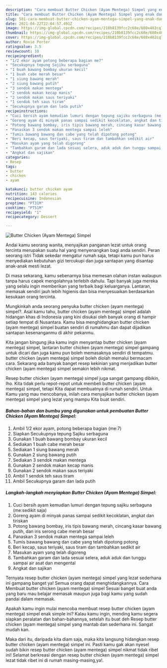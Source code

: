 ```yaml
---
description: "Cara membuat Butter Chicken (Ayam Mentega) Simpel yang enak dan Mudah Dibuat"
title: "Cara membuat Butter Chicken (Ayam Mentega) Simpel yang enak dan Mudah Dibuat"
slug: 501-cara-membuat-butter-chicken-ayam-mentega-simpel-yang-enak-dan-mudah-dibuat
date: 2021-04-22T22:04:57.491Z
image: https://img-global.cpcdn.com/recipes/210b8139fcc2c68e/680x482cq70/butter-chicken-ayam-mentega-simpel-foto-resep-utama.jpg
thumbnail: https://img-global.cpcdn.com/recipes/210b8139fcc2c68e/680x482cq70/butter-chicken-ayam-mentega-simpel-foto-resep-utama.jpg
cover: https://img-global.cpcdn.com/recipes/210b8139fcc2c68e/680x482cq70/butter-chicken-ayam-mentega-simpel-foto-resep-utama.jpg
author: Roxie Porter
ratingvalue: 3.5
reviewcount: 10
recipeingredient:
- "1/2 ekor ayam potong beberapa bagian me7"
- "Secukupnya tepung Sajiku serbaguna"
- "1 buah bawang bombay ukuran kecil"
- "1 buah cabe merah besar"
- "1 siung bawang merah"
- "2 siung bawang putih"
- "3 sendok makan mentega"
- "2 sendok makan kecap manis"
- "2 sendok makan saus teriyaki"
- "1 sendok teh saus tiram"
- "Secukupnya garam dan lada putih"
recipeinstructions:
- "Cuci bersih ayam kemudian lumuri dengan tepung sajiku serbaguna (me:sedikit saja)"
- "Goreng ayam di minyak panas sampai sedikit kecoklatan, angkat dan tiriskan"
- "Potong bawang bombay, iris tipis bawang merah, cincang kasar bawang putih, dan iris serong cabe merah besar"
- "Panaskan 3 sendok makan mentega sampai leleh"
- "Tumis bawang bawang dan cabe yang telah dipotong potong"
- "Beri kecap, saus teriyaki, saus tiram dan tambahkan sedikit air"
- "Masukan ayam yang telah digoreng"
- "Tambahkan garam dan lada sesuai selera, aduk aduk dan tunggu sampai air asat dan mengental"
- "Angkat dan sajikan"
categories:
- Resep
tags:
- butter
- chicken
- ayam

katakunci: butter chicken ayam 
nutrition: 143 calories
recipecuisine: Indonesian
preptime: "PT31M"
cooktime: "PT51M"
recipeyield: "1"
recipecategory: Dessert

---
```



![Butter Chicken (Ayam Mentega) Simpel](https://img-global.cpcdn.com/recipes/210b8139fcc2c68e/680x482cq70/butter-chicken-ayam-mentega-simpel-foto-resep-utama.jpg)

Andai kamu seorang wanita, menyajikan panganan lezat untuk orang tercinta merupakan suatu hal yang menyenangkan bagi anda sendiri. Peran seorang istri Tidak sekedar mengatur rumah saja, tetapi kamu pun harus menyediakan kebutuhan gizi tercukupi dan juga santapan yang disantap anak-anak mesti lezat.

Di masa  sekarang, kamu sebenarnya bisa memesan olahan instan walaupun tanpa harus capek mengolahnya terlebih dahulu. Tapi banyak juga mereka yang selalu ingin memberikan yang terbaik bagi keluarganya. Lantaran, memasak sendiri jauh lebih higienis dan bisa menyesuaikan berdasarkan kesukaan orang tercinta. 



Mungkinkah anda seorang penyuka butter chicken (ayam mentega) simpel?. Asal kamu tahu, butter chicken (ayam mentega) simpel adalah hidangan khas di Indonesia yang kini disukai oleh banyak orang di hampir setiap tempat di Nusantara. Kamu bisa menghidangkan butter chicken (ayam mentega) simpel buatan sendiri di rumahmu dan dapat dijadikan santapan kesenanganmu di akhir pekanmu.

Kita jangan bingung jika kamu ingin menyantap butter chicken (ayam mentega) simpel, lantaran butter chicken (ayam mentega) simpel gampang untuk dicari dan juga kamu pun boleh memasaknya sendiri di tempatmu. butter chicken (ayam mentega) simpel boleh diolah memalui bermacam cara. Sekarang ada banyak banget resep kekinian yang menjadikan butter chicken (ayam mentega) simpel semakin lebih nikmat.

Resep butter chicken (ayam mentega) simpel juga sangat gampang dibikin, lho. Kita tidak perlu repot-repot untuk membeli butter chicken (ayam mentega) simpel, tetapi Kita dapat membuatnya di rumah sendiri. Untuk Kamu yang mau mencobanya, inilah cara menyajikan butter chicken (ayam mentega) simpel yang lezat yang mampu Kita buat sendiri.

<!--inarticleads1-->

##### Bahan-bahan dan bumbu yang digunakan untuk pembuatan Butter Chicken (Ayam Mentega) Simpel:

1. Ambil 1/2 ekor ayam, potong beberapa bagian (me:7)
1. Siapkan Secukupnya tepung Sajiku serbaguna
1. Gunakan 1 buah bawang bombay ukuran kecil
1. Sediakan 1 buah cabe merah besar
1. Sediakan 1 siung bawang merah
1. Gunakan 2 siung bawang putih
1. Sediakan 3 sendok makan mentega
1. Gunakan 2 sendok makan kecap manis
1. Gunakan 2 sendok makan saus teriyaki
1. Ambil 1 sendok teh saus tiram
1. Ambil Secukupnya garam dan lada putih




<!--inarticleads2-->

##### Langkah-langkah menyiapkan Butter Chicken (Ayam Mentega) Simpel:

1. Cuci bersih ayam kemudian lumuri dengan tepung sajiku serbaguna (me:sedikit saja)
1. Goreng ayam di minyak panas sampai sedikit kecoklatan, angkat dan tiriskan
1. Potong bawang bombay, iris tipis bawang merah, cincang kasar bawang putih, dan iris serong cabe merah besar
1. Panaskan 3 sendok makan mentega sampai leleh
1. Tumis bawang bawang dan cabe yang telah dipotong potong
1. Beri kecap, saus teriyaki, saus tiram dan tambahkan sedikit air
1. Masukan ayam yang telah digoreng
1. Tambahkan garam dan lada sesuai selera, aduk aduk dan tunggu sampai air asat dan mengental
1. Angkat dan sajikan




Ternyata resep butter chicken (ayam mentega) simpel yang lezat sederhana ini gampang banget ya! Semua orang dapat menghidangkannya. Cara Membuat butter chicken (ayam mentega) simpel Sesuai banget buat anda yang baru mau belajar memasak maupun juga bagi kamu yang sudah pandai dalam memasak.

Apakah kamu ingin mulai mencoba membuat resep butter chicken (ayam mentega) simpel enak simple ini? Kalau kamu ingin, mending kamu segera siapkan peralatan dan bahan-bahannya, setelah itu buat deh Resep butter chicken (ayam mentega) simpel yang mantab dan sederhana ini. Sangat mudah kan. 

Maka dari itu, daripada kita diam saja, maka kita langsung hidangkan resep butter chicken (ayam mentega) simpel ini. Pasti kamu gak akan nyesel sudah bikin resep butter chicken (ayam mentega) simpel nikmat tidak ribet ini! Selamat berkreasi dengan resep butter chicken (ayam mentega) simpel lezat tidak ribet ini di rumah masing-masing,ya!.

